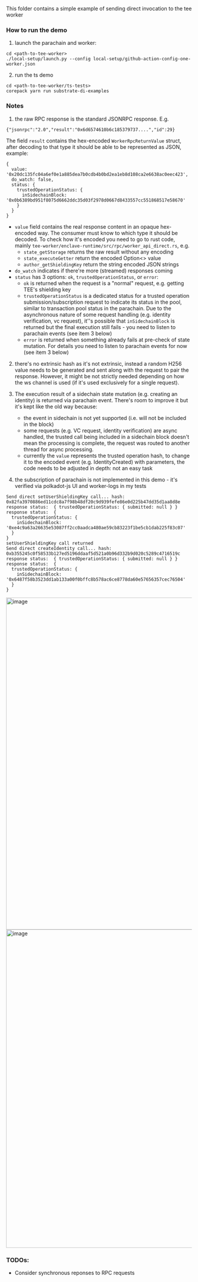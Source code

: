 This folder contains a simple example of sending direct invocation to the tee worker

### How to run the demo

1. launch the parachain and worker:

```
cd <path-to-tee-worker>
./local-setup/launch.py --config local-setup/github-action-config-one-worker.json
```

2. run the ts demo

```
cd <path-to-tee-worker/ts-tests>
corepack yarn run substrate-di-examples
```

### Notes

1. the raw RPC response is the standard JSONRPC response. E.g.

```
{"jsonrpc":"2.0","result":"0x6d6574610b6c185379737....","id":29}
```

The field `result` contains the hex-encoded `WorkerRpcReturnValue` struct, after decoding to that type it should be able to be represented as JSON, example:

```
{
  value: '0x20dc135fc04a6ef0e1a885dea7b0cdb4b0bd2ea1eb8d108ca2e6638ac0eec423',
  do_watch: false,
  status: {
    trustedOperationStatus: {
      inSidechainBlock: '0x0b6389bd951f8075d6662ddc35d03f2978d0667d8433557cc551868517e58670'
    }
  }
}
```

-   `value` field contains the real response content in an opaque hex-encoded way. The consumer must know to which type it should be decoded. To check how it's encoded you need to go to rust code, mainly `tee-worker/enclave-runtime/src/rpc/worker_api_direct.rs`, e.g.
    -   `state_getStorage` returns the raw result without any encoding
    -   `state_executeGetter` return the encoded Option<> value
    -   `author_getShieldingKey` return the string encoded JSON strings
-   `do_watch` indicates if there're more (streamed) responses coming
-   `status` has 3 options: `ok`, `trustedOperationStatus`, or `error`:
    -   `ok` is returned when the request is a "normal" request, e.g. getting TEE's shielding key
    -   `trustedOperationStatus` is a dedicated status for a trusted operation submission/subscription request to indicate its status in the pool, similar to transaction pool status in the parachain. Due to the asynchronous nature of some request handling (e.g. identity verification, vc request), it''s possible that `inSidechainBlock` is returned but the final execution still fails - you need to listen to parachain events (see item 3 below)
    -   `error` is returned when something already fails at pre-check of state mutation. For details you need to listen to parachain events for now (see item 3 below)

2. there's no extrinsic hash as it's not extrinsic, instead a random H256 value needs to be generated and sent along with the request to pair the response. However, it might be not strictly needed depending on how the ws channel is used (if it's used exclusively for a single request).

3. The execution result of a sidechain state mutation (e.g. creating an identity) is returned via parachain event. There's room to improve it but it's kept like the old way because:

    - the event in sidechain is not yet supported (i.e. will not be included in the block)
    - some requests (e.g. VC request, identity verification) are async handled, the trusted call being included in a sidechain block doesn't mean the processing is complete, the request was routed to another thread for async processing.
    - currently the `value` represents the trusted operation hash, to change it to the encoded event (e.g. IdentityCreated) with parameters, the code needs to be adjusted in depth: not an easy task

4. the subscription of parachain is not implemented in this demo - it's verified via polkadot-js UI and worker-logs in my tests

```
Send direct setUserShieldingKey call... hash: 0x82fa3970886ed11cdc8a7f98b48df20c9d939fefe86e0d225b47dd35d1aa8d8e
response status:  { trustedOperationStatus: { submitted: null } }
response status:  {
  trustedOperationStatus: {
    inSidechainBlock: '0xe4c9a63a26635e53087ff2cc0aadca480ae59cb83223f1be5cb1dab225f83c07'
  }
}
setUserShieldingKey call returned
Send direct createIdentity call... hash: 0xb355245c0f58533b127ed5196ddaaf5d521a0b96d332b9d020c5289c4716519c
response status:  { trustedOperationStatus: { submitted: null } }
response status:  {
  trustedOperationStatus: {
    inSidechainBlock: '0x6487f58b3523dd1ab133a00f0bffc8b578ac6ce8778da60e57656357cec76504'
  }
}
```

<img width="899" alt="image" src="https://github.com/litentry/litentry-parachain/assets/7630809/2f0f70cc-c25f-4069-b8c1-0376ab954a77">

<img width="862" alt="image" src="https://github.com/litentry/litentry-parachain/assets/7630809/489b3ccc-a22b-4aa8-9b8a-ef82914ad181">

### TODOs:

-   Consider synchronous reponses to RPC requests
